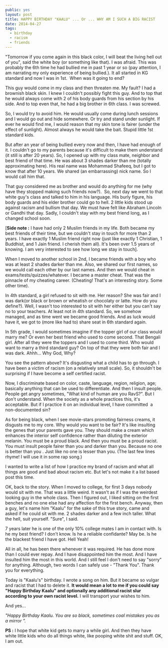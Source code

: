 ```yaml
---
public: yes
layout: post
title: HAPPY BIRTHDAY "KAALU" ... Or ... WHY AM I SUCH A BIG RACIST
date: 2014-04-27
tags:
  - birthday
  - racism
  - friends
---
```


"Tomorrow if you come again in this black color, I will beat the living hell out of you", said the white boy (or something like that). I was afraid. This was probably the 6th time he had bullied me in past 1 year or so (pay attention, I am narrating my only experience of being bullied.). It all started in KG standard and now I was in 1st.  When was it going to end?

This guy would come in my class and then threaten me. My fault? I had a brownish black skin. I knew I couldn't possibly fight this guy. And to top that he would always come with 2 of his body guards from his section by his side. And to top even that, he had a big brother in 6th class. I was screwed. 

So, I would try to avoid him. He would usually come during lunch sessions and I would go out and hide somewhere. Or try and stand under sunlight. If ever he would find me, I would reason that my skin tone is fairer (under the effect of sunlight). Almost always he would take the bait. Stupid little 1st standard kids.

But after an year of being bullied every now and then, I have had enough of it. I couldn't go to my parents because it's difficult to make them understand (it still is after 20 years). So, I opened up with my class mate, neighbor and best friend of that time. He was about 3 shades darker than me (totally approximating here). His real name was Mohammad Shafeeq, but I got to know that after 10 years. We shared (an embarrassing) nick name. So I would call him that.

That guy considered me as brother and would do anything for me (why have they stopped making such friends now?).  So, next day we went to that white guy's class and talked to him in his language. His burly figure, his body guards and his elder brother could go to hell. 2 little kids stood up against racism and bullism that day. We must have felt like Abraham Lincoln or Gandhi that day. Sadly, I couldn't stay with my best friend long, as I changed school soon. 

\[**Side note :** I have had only 2 Muslim friends in my life. Both became my best friends of their time, but we couldn't stay in touch for more than 2 years. I have exactly 1 Muslim friend right now (just like exactly 1 Christian, 1 Buddhist, and 1 Jain friend. I cherish them all). It's been over 1.5 years of knowing. I am very interested to see how long we stay in touch\].

When I moved to another school in 2nd, I became friends with a boy who was at least 2 shades darker than me. Also, we shared our first names, so we would call each other by our last names. And then we would cheat in exams/tests/quizzes/whatever. I became a master cheat. That was the pinnacle of my cheating career. (Cheating! That's an interesting story. Some other time).

In 4th standard, a girl refused to sit with me. Her reason? She was fair and I was dark(or black or brown or wheatish or chocolaty or latte. How do you define?). Well, I wasn't too interested to sit with her either but you can't say no to your teachers. At least not in 4th standard. So, we somehow managed, and as time went we became good friends. And as luck would have it, we got to (more like had to) share seat in 6th standard again. 

In 5th grade, I would sometimes imagine if the topper girl of our class would marry me? Or even her best friend who used to come second. That Bengali girl. After all they were the toppers and I used to come third. Who would want to marry a third standard guy? On top of that they were both fair and I was dark. Ahhh... Why God, Why?

You see the pattern above? It's disgusting what a child has to go through. I have been a victim of racism (on a relatively small scale). So, it shouldn't be surprising if I have become a self certified racist. 

Now, I discriminate based on color, caste, language, region, religion, age; basically anything that can be used to differentiate. And then I insult people. People get angry sometimes, "What kind of human are you RavS?". But I don't understand. When the society as a whole practices this, it's acceptable. But if I practice it on an individual level, I have committed  a non-documented sin?

As for being black, when I see movie-stars promoting fairness creams, it disgusts me to my core. Why would you want to be fair? It's like insulting the genes that your parents gave you. They should make a cream which enhances the interior self confidence rather than diluting the exterior melanin. You must be a proud black. And then you must be a proud racist. You must insult people fairer than you and darker than you. Because no one is better than you . Just like no one is lesser than you. (The last few lines rhyme! I will use it in some rap song.)

I wanted to write a list of how I practice my brand of racism and what all things are good and bad about racism etc. But let's not make it a list based post this time. 

OK, back to the story. When I moved to college, for first 3 days nobody would sit with me. That was a little weird. It wasn't as if I was the weirdest looking guy in the whole class. Then I figured out, I liked sitting on the first benches and no one else had any affection for the first bench. Anyway, then a guy, let's name him "Kaalu" for the sake of this true story, came and asked if he could sit with me. 2 shades darker and a few inch taller. What the hell, suit yourself. "Sure", I said. 

7 years later he is one of the only 10% college mates I am in contact with. Is he my best friend? I don't know. Is he a reliable confidante? May be. Is he the blackest friend I have got. Hell Yeah!

All in all, he has been there whenever it was required. He has done more than I could ever repay. And I have disappointed him the most. And I have insulted him the most in this world. And I still feel I don't need to say "sorry" for anything. Although, two words I can safely use - "Thank You". Thank you for everything.

Today is "Kaalu's" birthday. I wrote a song on him. But it became so vulgar and racist that I had to delete it. **It would mean a lot to me if you could say "Happy Birthday Kaalu" and optionally any additional racist slur according to your own racist level.** I will transport your wishes to him. 

And yes...

_"Happy Birthday Kaalu. You are so black, sometimes coal mistakes you as a mirror "._



**PS :** I hope that white kid gets to marry a while girl. And then they have white little kids who do all things white, like pooping white shit and stuff. OK, I am out.
